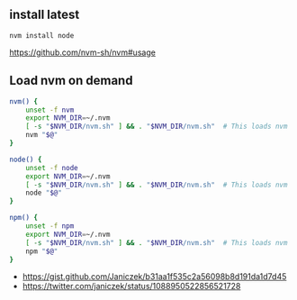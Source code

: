## install latest

`nvm install node`

https://github.com/nvm-sh/nvm#usage

## Load nvm on demand

```bash
nvm() {
    unset -f nvm
    export NVM_DIR=~/.nvm
    [ -s "$NVM_DIR/nvm.sh" ] && . "$NVM_DIR/nvm.sh"  # This loads nvm
    nvm "$@"
}

node() {
    unset -f node
    export NVM_DIR=~/.nvm
    [ -s "$NVM_DIR/nvm.sh" ] && . "$NVM_DIR/nvm.sh"  # This loads nvm
    node "$@"
}

npm() {
    unset -f npm
    export NVM_DIR=~/.nvm
    [ -s "$NVM_DIR/nvm.sh" ] && . "$NVM_DIR/nvm.sh"  # This loads nvm
    npm "$@"
}
```

- https://gist.github.com/Janiczek/b31aa1f535c2a56098b8d191da1d7d45
- https://twitter.com/janiczek/status/1088950522856521728
